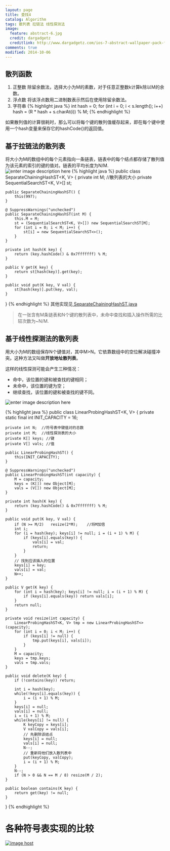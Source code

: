 ```yaml
---
layout: page
title: 查找4
catalog: Algorithm
tags: 散列表 拉链法 线性探测法
image:
  feature: abstract-6.jpg
  credit: dargadgetz
  creditlink: http://www.dargadgetz.com/ios-7-abstract-wallpaper-pack-for-iphone-5-and-ipod-touch-retina/
comments: true
modified: 2014-10-06
---
```


## 散列函数

 1. 正整数
除留余数法，选择大小为M的素数，对于任意正整数k计算k除以M的余数。
 2. 浮点数
将该浮点数用二进制数表示然后在使用除留余数法。
 3. 字符串
{% highlight java %}
int hash = 0;
for (int i = 0; i < s.length(); i++)
    hash = (R * hash + s.charAt(i)) % M;
{% endhighlight %}

如果散列值的计算很耗时，那么可以将每个键的散列值缓存起来，即在每个键中使用一个hash变量来保存它的hashCode()的返回值。
## 基于拉链法的散列表
将大小为M的数组中的每个元素指向一条链表，链表中的每个结点都存储了散列值为该元素的索引的键的值对。链表的平均长度为N/M.
![enter image description here](http://algs4.cs.princeton.edu/34hash/images/separate-chaining.png)
{% highlight java %}
public class SeparateChainingHashST<K, V> {
    private int M;  //散列表的大小
    private SequentialSearchST<K, V>[] st;
    
    public SeparateChainingHashST() {
        this(997);
    }
    
    @ SuppressWarnings("unchecked")
    public SeparateChainingHashST(int M) {
        this.M = M;
        st = (SequentialSearchST<K, V>[]) new SequentialSearchST[M];
        for (int i = 0; i < M; i++) {
            st[i] = new SequentialSearchST<>();
        }
    }
    
    private int hash(K key) {
        return (key.hashCode() & 0x7fffffff) % M;
    }
    
    public V get(K key) {
        return st[hash(key)].get(key);
    }
    
    public void put(K key, V val) {
        st[hash(key)].put(key, val);
    }

}
{% endhighlight %}
其他实现见[ SeparateChainingHashST.java ](http://algs4.cs.princeton.edu/34hash/SeparateChainingHashST.java.html)

> 在一张含有M条链表和N个键的散列表中，未命中查找和插入操作所需的比较次数为~N/M.

## 基于线性探测法的散列表
用大小为M的数组保存N个键值对，其中M>N。它依靠数组中的空位解决碰撞冲突。这种方法又叫做**开放地址散列表**。

这样的线性探测可能会产生三种情况：

- 命中，该位置的键和被查找的键相同；
- 未命中，该位置的键为空；
- 继续查找，该位置的键和被查找的键不同。

![enter image description here](http://algs4.cs.princeton.edu/34hash/images/linear-probing.png)

{% highlight java %}
public class LinearProbingHashST<K, V> {
    private static final int INIT_CAPACITY = 16;
    
    private int N;  //符号表中键值对的总数
    private int M;  //线性探测表的大小
    private K[] keys; //键
    private V[] vals; //值
    
    public LinearProbingHashST() {
        this(INIT_CAPACITY);
    }
    
    @ SuppressWarnings("unchecked")
    public LinearProbingHashST(int capacity) {
        M = capacity;
        keys = (K[]) new Object[M];
        vals = (V[]) new Object[M];
    }
    
    private int hash(K key) {
        return (key.hashCode() & 0x7fffffff) % M;
    }
    
    public void put(K key, V val) {
        if (N >= M/2)   resize(2*M);    //将M加倍
        int i;
        for (i = hash(key); keys[i] != null; i = (i + 1) % M) {
            if (keys[i].equals(key)) {
                vals[i] = val;
                return;
            }
        }
        // 找到应该插入的位置
        keys[i] = key;
        vals[i] = val;
        N++;
    }
    
    public V get(K key) {
        for (int i = hash(key); keys[i] != null; i = (i + 1) % M) {
            if (keys[i].equals(key)) return vals[i];
        }
        return null;
    }
    
    private void resize(int capacity) {
        LinearProbingHashST<K, V> tmp = new LinearProbingHashST<>(capacity);
        for (int i = 0; i < M; i++) {
            if (keys[i] != null) {
                tmp.put(keys[i], vals[i]);
            }
        }
        M = capacity;
        keys = tmp.keys;
        vals = tmp.vals;
    }
    
    public void delete(K key) {
        if (!contains(key)) return;
        
        int i = hash(key);
        while(!keys[i].equals(key)) {
            i = (i + 1) % M;
        }
        keys[i] = null;
        vals[i] = null;
        i = (i + 1) % M;
        while(keys[i] != null) {
            K keyCopy = keys[i];
            V valCopy = vals[i];
            // 先删除该结点
            keys[i] = null;
            vals[i] = null;
            N--;
            // 重新将他们放入散列表中
            put(keyCopy, valCopy);
            i = (i + 1) % M;
        }
        N--;
        if (N > 0 && N == M / 8) resize(M / 2);
    }
    
    public boolean contains(K key) {
        return get(key) != null;
    }
}
{% endhighlight %}

# 各种符号表实现的比较
<a href="http://imgbox.com/m5Rl8axS" target="_blank"><img src="http://i.imgbox.com/m5Rl8axS.jpg" alt="image host"/></a>

